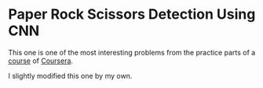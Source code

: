 # Paper Rock Scissors Detection Using CNN

This one is one of the most interesting problems from the practice parts of a [course](https://www.coursera.org/learn/convolutional-neural-networks-tensorflow?specialization=tensorflow-in-practice) of [Coursera](https://www.coursera.org).

I slightly modified this one by my own.
